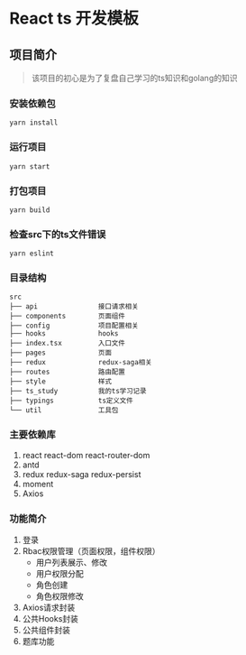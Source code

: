 # React ts  开发模板

## 项目简介
>该项目的初心是为了复盘自己学习的ts知识和golang的知识

### 安装依赖包
```
yarn install
```

### 运行项目
```
yarn start
```

### 打包项目
```
yarn build
```

### 检查src下的ts文件错误
```
yarn eslint
```


### 目录结构
```
src
├── api               接口请求相关
├── components        页面组件
├── config            项目配置相关
├── hooks             hooks
├── index.tsx         入口文件
├── pages             页面
├── redux             redux-saga相关
├── routes            路由配置
├── style             样式
├── ts_study          我的ts学习记录
├── typings           ts定义文件
└── util              工具包
```


### 主要依赖库
1. react react-dom  react-router-dom
2. antd
3. redux redux-saga redux-persist
4. moment
5. Axios


### 功能简介
1. 登录
2. Rbac权限管理（页面权限，组件权限）
    + 用户列表展示、修改
    + 用户权限分配
    + 角色创建
    + 角色权限修改
3. Axios请求封装
4. 公共Hooks封装
5. 公共组件封装
6. 题库功能

